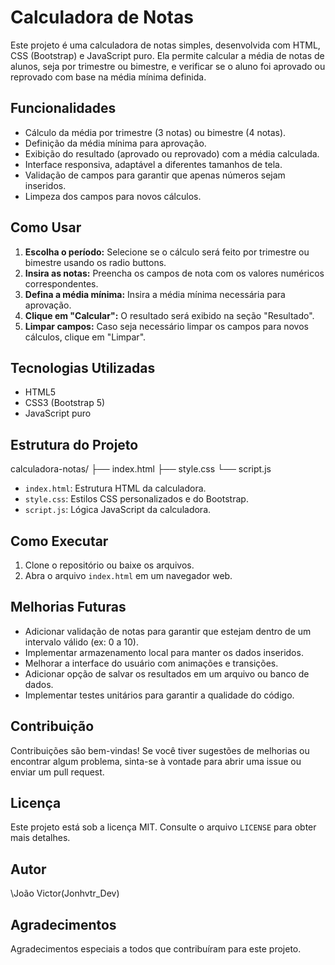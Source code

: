 # Calculadora de Notas

Este projeto é uma calculadora de notas simples, desenvolvida com HTML, CSS (Bootstrap) e JavaScript puro. Ela permite calcular a média de notas de alunos, seja por trimestre ou bimestre, e verificar se o aluno foi aprovado ou reprovado com base na média mínima definida.

## Funcionalidades

- Cálculo da média por trimestre (3 notas) ou bimestre (4 notas).
- Definição da média mínima para aprovação.
- Exibição do resultado (aprovado ou reprovado) com a média calculada.
- Interface responsiva, adaptável a diferentes tamanhos de tela.
- Validação de campos para garantir que apenas números sejam inseridos.
- Limpeza dos campos para novos cálculos.

## Como Usar

1. **Escolha o período:** Selecione se o cálculo será feito por trimestre ou bimestre usando os radio buttons.
2. **Insira as notas:** Preencha os campos de nota com os valores numéricos correspondentes.
3. **Defina a média mínima:** Insira a média mínima necessária para aprovação.
4. **Clique em "Calcular":** O resultado será exibido na seção "Resultado".
5. **Limpar campos:** Caso seja necessário limpar os campos para novos cálculos, clique em "Limpar".

## Tecnologias Utilizadas

- HTML5
- CSS3 (Bootstrap 5)
- JavaScript puro

## Estrutura do Projeto

calculadora-notas/
├── index.html
├── style.css
└── script.js

- `index.html`: Estrutura HTML da calculadora.
- `style.css`: Estilos CSS personalizados e do Bootstrap.
- `script.js`: Lógica JavaScript da calculadora.

## Como Executar

1. Clone o repositório ou baixe os arquivos.
2. Abra o arquivo `index.html` em um navegador web.

## Melhorias Futuras

- Adicionar validação de notas para garantir que estejam dentro de um intervalo válido (ex: 0 a 10).
- Implementar armazenamento local para manter os dados inseridos.
- Melhorar a interface do usuário com animações e transições.
- Adicionar opção de salvar os resultados em um arquivo ou banco de dados.
- Implementar testes unitários para garantir a qualidade do código.

## Contribuição

Contribuições são bem-vindas! Se você tiver sugestões de melhorias ou encontrar algum problema, sinta-se à vontade para abrir uma issue ou enviar um pull request.

## Licença

Este projeto está sob a licença MIT. Consulte o arquivo `LICENSE` para obter mais detalhes.

## Autor

\João Victor(Jonhvtr_Dev)

## Agradecimentos

Agradecimentos especiais a todos que contribuíram para este projeto.
